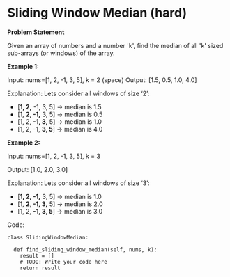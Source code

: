 # Sliding Window Median (hard)

**Problem Statement**

Given an array of numbers and a number 'k', find the median of all 'k' sized sub-arrays (or windows) of the array.

**Example 1:**

Input: nums=[1, 2, -1, 3, 5], k = 2 (space)
Output: [1.5, 0.5, 1.0, 4.0]

Explanation: Lets consider all windows of size ‘2’:
* [**1, 2,** -1, 3, 5] -> median is 1.5
* [1, **2, -1,** 3, 5] -> median is 0.5
* [1, 2, **-1, 3,** 5] -> median is 1.0
* [1, 2, -1, **3, 5**] -> median is 4.0

**Example 2:**

Input: nums=[1, 2, -1, 3, 5], k = 3

Output: [1.0, 2.0, 3.0]

Explanation: Lets consider all windows of size ‘3’:
* [**1, 2, -1,** 3, 5] -> median is 1.0
* [1, **2, -1, 3,** 5] -> median is 2.0
* [1, 2, **-1, 3, 5**] -> median is 3.0

Code:

```python3
class SlidingWindowMedian:

  def find_sliding_window_median(self, nums, k):
    result = []
    # TODO: Write your code here
    return result
```
